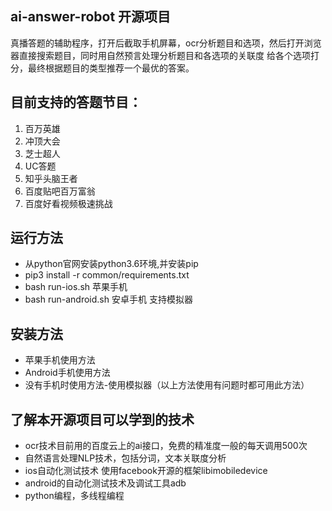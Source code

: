 ## ai-answer-robot 开源项目
真播答题的辅助程序，打开后截取手机屏幕，ocr分析题目和选项，然后打开浏览器直接搜索题目，同时用自然预言处理分析题目和各选项的关联度
给各个选项打分，最终根据题目的类型推荐一个最优的答案。

## 目前支持的答题节目：
1. 百万英雄
2. 冲顶大会
3. 芝士超人
4. UC答题
5. 知乎头脑王者
6. 百度贴吧百万富翁
7. 百度好看视频极速挑战


## 运行方法
- 从python官网安装python3.6环境,并安装pip
- pip3 install -r common/requirements.txt
- bash run-ios.sh  苹果手机
- bash run-android.sh 安卓手机 支持模拟器

## 安装方法
- 苹果手机使用方法
- Android手机使用方法
- 没有手机时使用方法-使用模拟器（以上方法使用有问题时都可用此方法）


## 了解本开源项目可以学到的技术
- ocr技术目前用的百度云上的ai接口，免费的精准度一般的每天调用500次
- 自然语言处理NLP技术，包括分词，文本关联度分析
- ios自动化测试技术 使用facebook开源的框架libimobiledevice
- android的自动化测试技术及调试工具adb
- python编程，多线程编程

